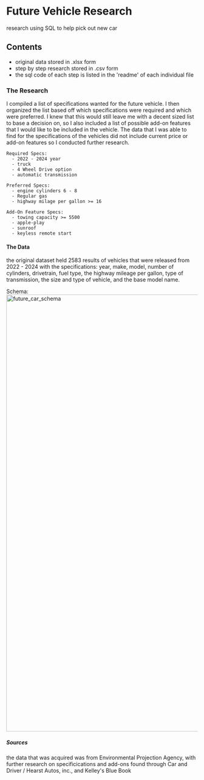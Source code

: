 # Future Vehicle Research
research using SQL to help pick out new car

## Contents
- original data stored in .xlsx form
- step by step research stored in .csv form
- the sql code of each step is listed in the 'readme' of each individual file

### The Research
I compiled a list of specifications wanted for the future vehicle. I then organized the list based off which specifications were required and which were preferred. I knew that this would still leave me with a decent sized list to base a decision on, so I also included a list of possible add-on features that I would like to be included in the vehicle. The data that I was able to find for the specifications of the vehicles did not include current price or add-on features so I conducted further research.
```
Required Specs:
  - 2022 - 2024 year
  - truck
  - 4 Wheel Drive option
  - automatic transmission
```
  
```
Preferred Specs:
  - engine cylinders 6 - 8
  - Regular gas
  - highway milage per gallon >= 16
```

```
Add-On Feature Specs:
  - towing capacity >= 5500
  - apple-play
  - sunroof
  - keyless remote start
```
#### The Data
  the original dataset held 2583 results of vehicles that were released from 2022 - 2024 with the specifications: year, make, model, number of cylinders, drivetrain, fuel type, the highway mileage per gallon, type of transmission, the size and type of vehicle, and the base model name.


Schema:
<img width="1150" alt="future_car_schema" src="https://github.com/user-attachments/assets/e678c588-d2cd-448c-91cc-b4c6bd29a618">


##### Sources
  the data that was acquired was from Environmental Projection Agency, with further research on specificications and add-ons found through Car and Driver / Hearst Autos, inc., and Kelley's Blue Book
  
